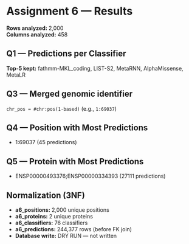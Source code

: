 # Assignment 6 — Results

**Rows analyzed:** 2,000  
**Columns analyzed:** 458

## Q1 — Predictions per Classifier
**Top-5 kept:** fathmm-MKL_coding, LIST-S2, MetaRNN, AlphaMissense, MetaLR

## Q3 — Merged genomic identifier
`chr_pos = #chr:pos(1-based)`  (e.g., `1:69037`)

## Q4 — Position with Most Predictions
- 1:69037 (45 predictions)

## Q5 — Protein with Most Predictions
- ENSP00000493376;ENSP00000334393 (27111 predictions)

## Normalization (3NF)
- **a6_positions:** 2,000 unique positions  
- **a6_proteins:** 2 unique proteins  
- **a6_classifiers:** 76 classifiers  
- **a6_predictions:** 244,377 rows (before FK join)  
- **Database write:** DRY RUN — not written
